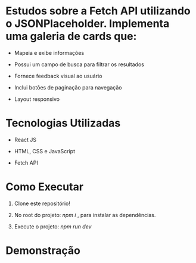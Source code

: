 # Estudos sobre a Fetch API utilizando o JSONPlaceholder. Implementa uma galeria de cards que:

* Mapeia e exibe informações

* Possui um campo de busca para filtrar os resultados

* Fornece feedback visual ao usuário

* Inclui botões de paginação para navegação

* Layout responsivo

# Tecnologias Utilizadas

* React JS

* HTML, CSS e JavaScript

* Fetch API

# Como Executar

1. Clone este repositório!

2. No root do projeto: _npm i_ , para instalar as dependências.

3. Execute o projeto: _npm run dev_

# Demonstração
